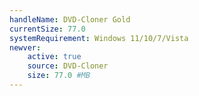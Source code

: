 ```yaml
---
handleName: DVD-Cloner Gold
currentSize: 77.0
systemRequirement: Windows 11/10/7/Vista
newver:
    active: true
    source: DVD-Cloner
    size: 77.0 #MB
---
```

